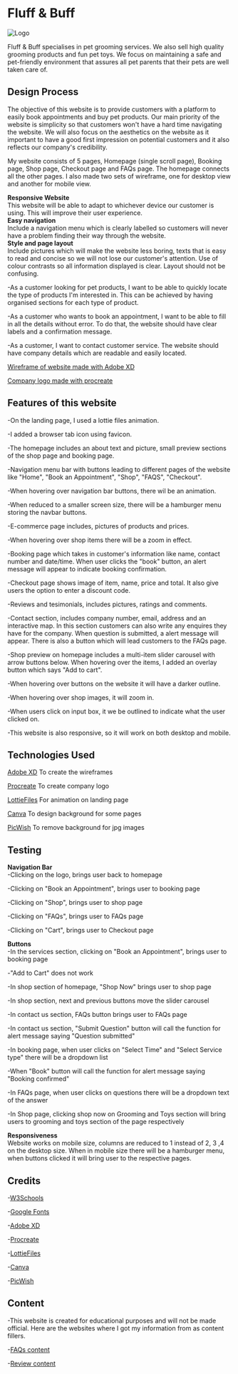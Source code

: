 

# Fluff & Buff

![Logo](https://blogger.googleusercontent.com/img/b/R29vZ2xl/AVvXsEjSyio-ib1qpjxqLVcbUCdsfNp4F1uLbAlNWv8-p-4Ke4zxjlmoDzrFCzK4o8kPRpAD2szjEHR0L3txZth9qtpDubkdLqMIs0AiuC5q4i2ChyvXCd4gAkY2HDEfqKL8EGnjm-_DQYdh9xQgUZMLERn8iwEPCpOI3jZS27vGJ3o2q_WDGazx6Esu549DjA/s320/IMG_0907.PNG)

Fluff & Buff specialises in pet grooming services. We also sell high quality grooming products and fun pet toys. We focus on maintaining a safe and pet-friendly environment that assures all pet parents that their pets are well taken care of.
 
## Design Process
 
The objective of this website is to provide customers with a platform to easily book appointments and buy pet products. Our main priority of the website is simplicity so that customers won't have a hard time navigating the website. We will also focus on the aesthetics on the website as it important to have a good first impression on potential customers and it also reflects our company's credibility. 

My website consists of 5 pages, Homepage (single scroll page), Booking page, Shop page, Checkout page and FAQs page. The homepage connects all the other pages. I also made two sets of wireframe, one for desktop view and another for mobile view. 

__Responsive Website__<br>
This website will be able to adapt to whichever device our customer is using. This will improve their user experience.<br>
__Easy navigation__<br>
Include a navigation menu which is clearly labelled so customers will never have a problem finding their way through the website.<br>
__Style and page layout__<br>
Include pictures which will make the website less boring, texts that is easy to read and concise so we will not lose our customer's attention. Use of colour contrasts so all information displayed is clear. Layout should not be confusing.<br>

-As a customer looking for pet products, I want to be able to quickly locate the type of products I'm interested in. This can be achieved by having organised sections for each type of product.

-As a customer who wants to book an appointment, I want to be able to fill in all the details without error. To do that, the website should have clear labels and a confirmation message.

-As a customer, I want to contact customer service. The website should have company details which are readable and easily located.

[Wireframe of website made with Adobe XD](https://xd.adobe.com/view/1f75e03f-f8cf-41dd-bc9a-0f95bb744154-4a26/)

[Company logo made with procreate](https://photos.google.com/photo/AF1QipO6g--x7Kg1yOMC6Qiw6nOtpY-4tD-EISvebk2Z)

## Features of this website

-On the landing page, I used a lottie files animation.

-I added a browser tab icon using favicon.

-The homepage includes an about text and picture, small preview sections of the shop page and booking page.

-Navigation menu bar with buttons leading to different pages of the website like "Home", "Book an Appointment", "Shop", "FAQS", "Checkout".

-When hovering over navigation bar buttons, there wil be an animation.

-When reduced to a smaller screen size, there will be a hamburger menu storing the navbar buttons.

-E-commerce page includes, pictures of products and prices.

-When hovering over shop items there will be a zoom in effect.

-Booking page which takes in customer's information like name, contact number and date/time. When user clicks the "book" button, an alert message will appear to indicate booking confirmation.

-Checkout page shows image of item, name, price and total. It also give users the option to enter a discount code. 

-Reviews and tesimonials, includes pictures, ratings and comments.

-Contact section, includes company number, email, address and an interactive map. In this section customers can also write any enquires they have for the company. When question is submitted, a alert message will appear. There is also a button which will lead customers to the FAQs page.

-Shop preview on homepage includes a multi-item slider carousel with arrow buttons below. When hovering over the items, I added an overlay button which says "Add to cart". 

-When hovering over buttons on the website it will have a darker outline.

-When hovering over shop images, it will zoom in.

-When users click on input box, it we be outlined to indicate what the user clicked on.

-This website is also responsive, so it will work on both desktop and mobile. 

## Technologies Used

[Adobe XD](https://www.adobe.com/products/xd/learn/get-started.html)
To create the wireframes

[Procreate](https://procreate.art/)
To create company logo

[LottieFiles](https://lottiefiles.com/)
For animation on landing page

[Canva](https://www.canva.com/)
To design background for some pages

[PicWish](https://picwish.com/)
To remove background for jpg images

## Testing

__Navigation Bar__<br>
-Clicking on the logo, brings user back to homepage

-Clicking on "Book an Appointment", brings user to booking page

-Clicking on "Shop", brings user to shop page

-Clicking on "FAQs", brings user to FAQs page

-Clicking on "Cart", brings user to Checkout page

__Buttons__<br>
-In the services section, clicking on "Book an Appointment", brings user to booking page

-"Add to Cart" does not work

-In shop section of homepage, "Shop Now" brings user to shop page

-In shop section, next and previous buttons move the slider carousel

-In contact us section, FAQs button brings user to FAQs page

-In contact us section, "Submit Question" button will call the function for alert message saying "Question submitted"

-In booking page, when user clicks on "Select Time" and "Select Service type" there will be a dropdown list 

-When "Book" button will call the function for alert message saying "Booking confirmed" 

-In FAQs page, when user clicks on questions there will be a dropdown text of the answer

-In Shop page, clicking shop now on Grooming and Toys section will bring users to grooming and toys section of the page respectively

__Responsiveness__<br>
Website works on mobile size, columns are reduced to 1 instead of 2, 3 ,4 on the desktop size. When in mobile size there will be a hamburger menu, when buttons clicked it will bring user to the respective pages.

## Credits
-[W3Schools](https://www.w3schools.com/)

-[Google Fonts](https://fonts.google.com/)

-[Adobe XD](https://www.adobe.com/products/xd/learn/get-started.html)

-[Procreate](https://procreate.art/)

-[LottieFiles](https://lottiefiles.com/)

-[Canva](https://www.canva.com/)

-[PicWish](https://picwish.com/)

## Content
-This website is created for educational purposes and will not be made official. 
Here are the websites where I got my information from as content fillers.

-[FAQs content](https://www.pawsandclawsironmountain.com/faq)

-[Review content](https://www.thefurrville.com/?gclid=EAIaIQobChMI4_akpsva-wIViJFmAh1h4AMSEAAYASAAEgJLO_D_BwE)

